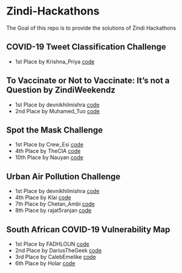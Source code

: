 # Zindi-Hackathons
The Goal of this repo is to provide the solutions of Zindi Hackathons


## COVID-19 Tweet Classification Challenge 
- 1st Place by Krishna_Priya [code](https://github.com/KrishnaPriyaIITR/COVID-19-Tweet-Classification-using-Roberta-and-Bert-Simple-Transformers)


## To Vaccinate or Not to Vaccinate: It’s not a Question by ZindiWeekendz
- 1st Place by devnikhilmishra [code](https://github.com/nikhilmishradevelop/zindi-winning-solutions/blob/master/To%20Vaccinate%20or%20Not%20to%20Vaccinate%20It’s%20not%20a%20Question%20by%20%23ZindiWeekendz/zindi_weekendz_nlp_final_solution.ipynb)
- 2nd Place by Muhamed_Tuo [code](https://github.com/NazarioR9/ToVaccineOrNotToVaccine)


## Spot the Mask Challenge
- 1st Place by Crew_Esi [code](https://github.com/Bouguedra-Adem/Spot-the-Mask-Challenge-by_ZindiWeekendz)
- 4th Place by TheCIA [code](https://github.com/NazarioR9/Spot-the-Mask-challenge-4th-Place)
- 10th Place by Nauyan [code](https://github.com/nauyan/ZindiWeekends_SpotTheMaskChallenge)

## Urban Air Pollution Challenge
- 1st Place by devnikhilmishra [code](https://github.com/nikhilmishradevelop/zindi-winning-solutions)
- 4th Place by Klai [code](https://github.com/Klaimohelmi/Urban-Air-Pollution-Challenge-by-ZindiWeekendz)
- 7th Place by Chetan_Ambi [code](https://github.com/chetanambi/Zindi-Solutions/tree/master/Urban-Air-Pollution-Challenge)
- 8th Place by rajat5ranjan [code](https://github.com/rajat5ranjan/Zindi-Solutions)


##  South African COVID-19 Vulnerability Map
- 1st Place by FADHLOUN [code](https://github.com/FADHLOUN-Y/1ST-PLACE-South-African-COVID-19-Vulnerability-Map-Hackathon?fbclid=IwAR2hhkLuG0IrQQrW6QH_LzTlrCQ1DO-9knPxQ7-bqi5MFSbFW-H-WCV5TzI)
- 2nd Place by DariusTheGeek [code](https://github.com/DariusTheGeek/Position_2_solution_for_the__African-COVID-19__zindi_hackathon)
- 3rd Place by CalebEmelike [code](https://github.com/CalebEmelike/3rd-Position-solution_for_the__African-COVID-19__zindi_hackathon)
- 6th Place by Holar [code](https://github.com/horlar1/Zindi-SA-Hack)

